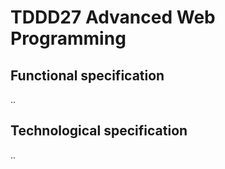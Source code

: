 # TDDD27 Advanced Web Programming

## Functional specification
..

## Technological specification
..
